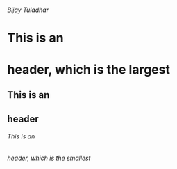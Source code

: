 ###### Bijay Tuladhar

# This is an <h1> header, which is the largest
## This is an <h2> header
###### This is an <h6> header, which is the smallest
